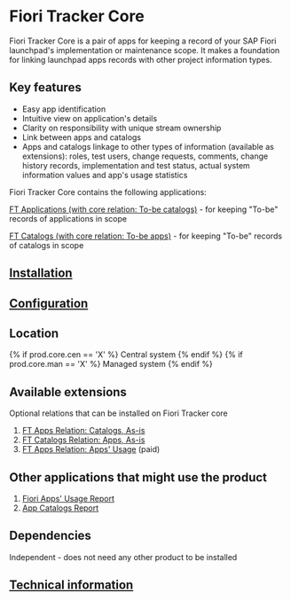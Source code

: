 # Fiori Tracker Core

Fiori Tracker Core is a pair of apps for keeping a record of your SAP Fiori launchpad's implementation or maintenance scope. It makes a foundation for linking launchpad apps records with other project information types.

## Key features
- Easy app identification 
- Intuitive view on application's details 
- Clarity on responsibility with unique stream ownership
- Link between apps and catalogs
- Apps and catalogs linkage to other types of information (available as extensions): roles, test users, change requests, comments, change history records, implementation and test status, actual system information values and app's usage statistics

Fiori Tracker Core contains the following applications: 

[FT Applications (with core relation: To-be catalogs)](../../core/SPS03/apps.md) - for keeping "To-be" records of applications in scope

[FT Catalogs (with core relation: To-be apps)](../../core/SPS03/cats.md) - for keeping "To-be" records of catalogs in scope

## [Installation](inst.md)

## [Configuration](conf.md)

## Location
{% if  prod.core.cen == 'X' %}
Central system
{% endif %}
{% if  prod.core.man == 'X' %}
Managed system
{% endif %}

## Available extensions
Optional relations that can be installed on Fiori Tracker core

1. [FT Apps Relation: Catalogs, As-is](../../apps-rel-catalogs-asis/FPS01/main.md)
2. [FT Catalogs Relation: Apps, As-is](../../cats-rel-apps-asis/FPS01/main.md)
3. [FT Apps Relation: Apps' Usage](../../apps-rel-appsusage/FPS01/main.md) (paid)

## Other applications that might use the product

1. [Fiori Apps' Usage Report](../../fa/FPS01/main.md)
2. [App Catalogs Report](../../ac/SPS02/main.md)

## Dependencies
Independent - does not need any other product to be installed

## [Technical information](tech.md) 
